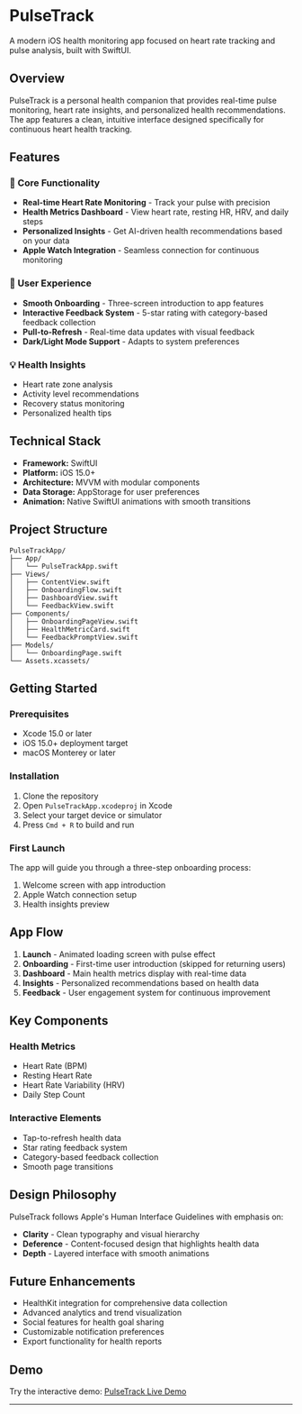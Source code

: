 # PulseTrack

A modern iOS health monitoring app focused on heart rate tracking and pulse analysis, built with SwiftUI.

## Overview

PulseTrack is a personal health companion that provides real-time pulse monitoring, heart rate insights, and personalized health recommendations. The app features a clean, intuitive interface designed specifically for continuous heart health tracking.

## Features

### 📱 Core Functionality
- **Real-time Heart Rate Monitoring** - Track your pulse with precision
- **Health Metrics Dashboard** - View heart rate, resting HR, HRV, and daily steps
- **Personalized Insights** - Get AI-driven health recommendations based on your data
- **Apple Watch Integration** - Seamless connection for continuous monitoring

### 🎨 User Experience
- **Smooth Onboarding** - Three-screen introduction to app features
- **Interactive Feedback System** - 5-star rating with category-based feedback collection
- **Pull-to-Refresh** - Real-time data updates with visual feedback
- **Dark/Light Mode Support** - Adapts to system preferences

### 💡 Health Insights
- Heart rate zone analysis
- Activity level recommendations
- Recovery status monitoring
- Personalized health tips

## Technical Stack

- **Framework:** SwiftUI
- **Platform:** iOS 15.0+
- **Architecture:** MVVM with modular components
- **Data Storage:** AppStorage for user preferences
- **Animation:** Native SwiftUI animations with smooth transitions

## Project Structure

```
PulseTrackApp/
├── App/
│   └── PulseTrackApp.swift
├── Views/
│   ├── ContentView.swift
│   ├── OnboardingFlow.swift
│   ├── DashboardView.swift
│   └── FeedbackView.swift
├── Components/
│   ├── OnboardingPageView.swift
│   ├── HealthMetricCard.swift
│   └── FeedbackPromptView.swift
├── Models/
│   └── OnboardingPage.swift
└── Assets.xcassets/
```

## Getting Started

### Prerequisites
- Xcode 15.0 or later
- iOS 15.0+ deployment target
- macOS Monterey or later

### Installation
1. Clone the repository
2. Open `PulseTrackApp.xcodeproj` in Xcode
3. Select your target device or simulator
4. Press `Cmd + R` to build and run

### First Launch
The app will guide you through a three-step onboarding process:
1. Welcome screen with app introduction
2. Apple Watch connection setup
3. Health insights preview

## App Flow

1. **Launch** - Animated loading screen with pulse effect
2. **Onboarding** - First-time user introduction (skipped for returning users)
3. **Dashboard** - Main health metrics display with real-time data
4. **Insights** - Personalized recommendations based on health data
5. **Feedback** - User engagement system for continuous improvement

## Key Components

### Health Metrics
- Heart Rate (BPM)
- Resting Heart Rate
- Heart Rate Variability (HRV)
- Daily Step Count

### Interactive Elements
- Tap-to-refresh health data
- Star rating feedback system
- Category-based feedback collection
- Smooth page transitions

## Design Philosophy

PulseTrack follows Apple's Human Interface Guidelines with emphasis on:
- **Clarity** - Clean typography and visual hierarchy
- **Deference** - Content-focused design that highlights health data
- **Depth** - Layered interface with smooth animations

## Future Enhancements

- HealthKit integration for comprehensive data collection
- Advanced analytics and trend visualization
- Social features for health goal sharing
- Customizable notification preferences
- Export functionality for health reports

## Demo

Try the interactive demo: [PulseTrack Live Demo](https://appetize.io/app/b_orgczisbezjgfyzahlu3ihqja4)


---